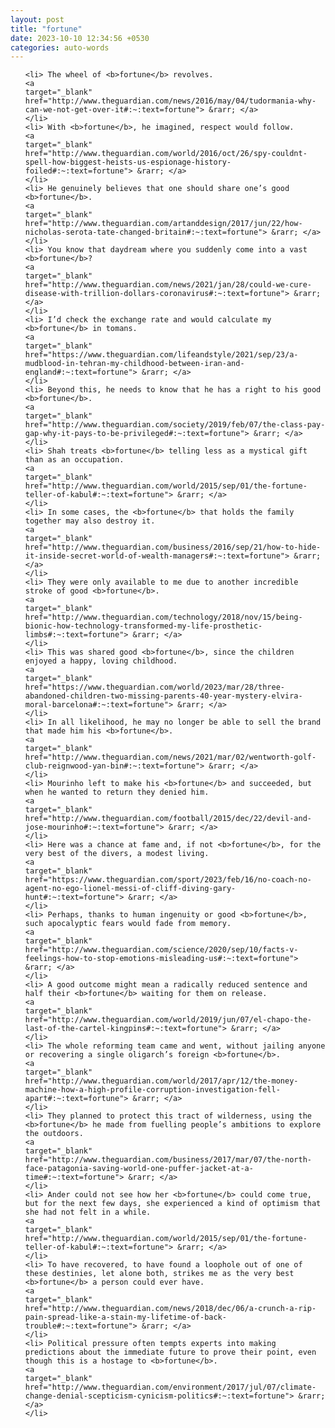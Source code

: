 ```yaml
---
layout: post
title: "fortune"
date: 2023-10-10 12:34:56 +0530
categories: auto-words
---
```

<ol>

    <li> The wheel of <b>fortune</b> revolves.
    <a 
    target="_blank" 
    href="http://www.theguardian.com/news/2016/may/04/tudormania-why-can-we-not-get-over-it#:~:text=fortune"> &rarr; </a>
    </li>
    <li> With <b>fortune</b>, he imagined, respect would follow.
    <a 
    target="_blank" 
    href="http://www.theguardian.com/world/2016/oct/26/spy-couldnt-spell-how-biggest-heists-us-espionage-history-foiled#:~:text=fortune"> &rarr; </a>
    </li>
    <li> He genuinely believes that one should share one’s good <b>fortune</b>.
    <a 
    target="_blank" 
    href="http://www.theguardian.com/artanddesign/2017/jun/22/how-nicholas-serota-tate-changed-britain#:~:text=fortune"> &rarr; </a>
    </li>
    <li> You know that daydream where you suddenly come into a vast <b>fortune</b>?
    <a 
    target="_blank" 
    href="http://www.theguardian.com/news/2021/jan/28/could-we-cure-disease-with-trillion-dollars-coronavirus#:~:text=fortune"> &rarr; </a>
    </li>
    <li> I’d check the exchange rate and would calculate my <b>fortune</b> in tomans.
    <a 
    target="_blank" 
    href="https://www.theguardian.com/lifeandstyle/2021/sep/23/a-mudblood-in-tehran-my-childhood-between-iran-and-england#:~:text=fortune"> &rarr; </a>
    </li>
    <li> Beyond this, he needs to know that he has a right to his good <b>fortune</b>.
    <a 
    target="_blank" 
    href="http://www.theguardian.com/society/2019/feb/07/the-class-pay-gap-why-it-pays-to-be-privileged#:~:text=fortune"> &rarr; </a>
    </li>
    <li> Shah treats <b>fortune</b> telling less as a mystical gift than as an occupation.
    <a 
    target="_blank" 
    href="http://www.theguardian.com/world/2015/sep/01/the-fortune-teller-of-kabul#:~:text=fortune"> &rarr; </a>
    </li>
    <li> In some cases, the <b>fortune</b> that holds the family together may also destroy it.
    <a 
    target="_blank" 
    href="http://www.theguardian.com/business/2016/sep/21/how-to-hide-it-inside-secret-world-of-wealth-managers#:~:text=fortune"> &rarr; </a>
    </li>
    <li> They were only available to me due to another incredible stroke of good <b>fortune</b>.
    <a 
    target="_blank" 
    href="http://www.theguardian.com/technology/2018/nov/15/being-bionic-how-technology-transformed-my-life-prosthetic-limbs#:~:text=fortune"> &rarr; </a>
    </li>
    <li> This was shared good <b>fortune</b>, since the children enjoyed a happy, loving childhood.
    <a 
    target="_blank" 
    href="https://www.theguardian.com/world/2023/mar/28/three-abandoned-children-two-missing-parents-40-year-mystery-elvira-moral-barcelona#:~:text=fortune"> &rarr; </a>
    </li>
    <li> In all likelihood, he may no longer be able to sell the brand that made him his <b>fortune</b>.
    <a 
    target="_blank" 
    href="http://www.theguardian.com/news/2021/mar/02/wentworth-golf-club-reignwood-yan-bin#:~:text=fortune"> &rarr; </a>
    </li>
    <li> Mourinho left to make his <b>fortune</b> and succeeded, but when he wanted to return they denied him.
    <a 
    target="_blank" 
    href="http://www.theguardian.com/football/2015/dec/22/devil-and-jose-mourinho#:~:text=fortune"> &rarr; </a>
    </li>
    <li> Here was a chance at fame and, if not <b>fortune</b>, for the very best of the divers, a modest living.
    <a 
    target="_blank" 
    href="https://www.theguardian.com/sport/2023/feb/16/no-coach-no-agent-no-ego-lionel-messi-of-cliff-diving-gary-hunt#:~:text=fortune"> &rarr; </a>
    </li>
    <li> Perhaps, thanks to human ingenuity or good <b>fortune</b>, such apocalyptic fears would fade from memory.
    <a 
    target="_blank" 
    href="http://www.theguardian.com/science/2020/sep/10/facts-v-feelings-how-to-stop-emotions-misleading-us#:~:text=fortune"> &rarr; </a>
    </li>
    <li> A good outcome might mean a radically reduced sentence and half their <b>fortune</b> waiting for them on release.
    <a 
    target="_blank" 
    href="http://www.theguardian.com/world/2019/jun/07/el-chapo-the-last-of-the-cartel-kingpins#:~:text=fortune"> &rarr; </a>
    </li>
    <li> The whole reforming team came and went, without jailing anyone or recovering a single oligarch’s foreign <b>fortune</b>.
    <a 
    target="_blank" 
    href="http://www.theguardian.com/world/2017/apr/12/the-money-machine-how-a-high-profile-corruption-investigation-fell-apart#:~:text=fortune"> &rarr; </a>
    </li>
    <li> They planned to protect this tract of wilderness, using the <b>fortune</b> he made from fuelling people’s ambitions to explore the outdoors.
    <a 
    target="_blank" 
    href="http://www.theguardian.com/business/2017/mar/07/the-north-face-patagonia-saving-world-one-puffer-jacket-at-a-time#:~:text=fortune"> &rarr; </a>
    </li>
    <li> Ander could not see how her <b>fortune</b> could come true, but for the next few days, she experienced a kind of optimism that she had not felt in a while.
    <a 
    target="_blank" 
    href="http://www.theguardian.com/world/2015/sep/01/the-fortune-teller-of-kabul#:~:text=fortune"> &rarr; </a>
    </li>
    <li> To have recovered, to have found a loophole out of one of these destinies, let alone both, strikes me as the very best <b>fortune</b> a person could ever have.
    <a 
    target="_blank" 
    href="http://www.theguardian.com/news/2018/dec/06/a-crunch-a-rip-pain-spread-like-a-stain-my-lifetime-of-back-trouble#:~:text=fortune"> &rarr; </a>
    </li>
    <li> Political pressure often tempts experts into making predictions about the immediate future to prove their point, even though this is a hostage to <b>fortune</b>.
    <a 
    target="_blank" 
    href="http://www.theguardian.com/environment/2017/jul/07/climate-change-denial-scepticism-cynicism-politics#:~:text=fortune"> &rarr; </a>
    </li>